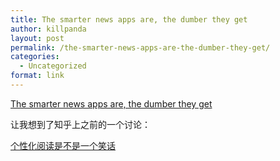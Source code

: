 ```yaml
---
title: The smarter news apps are, the dumber they get
author: killpanda
layout: post
permalink: /the-smarter-news-apps-are-the-dumber-they-get/
categories:
  - Uncategorized
format: link
---
```

[The smarter news apps are, the dumber they get][1] <div class="link_description">
  <p>
    让我想到了知乎上之前的一个讨论：
  </p>
  
  <p>
    <a href="http://www.zhihu.com/question/20582432">个性化阅读是不是一个笑话</a>
  </p>
</div>

 [1]: http://www.theverge.com/2014/3/6/5475778/the-smarter-news-apps-are-the-dumber-they-get